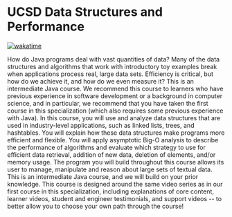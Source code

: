 # UCSD Data Structures and Performance

[![wakatime](https://wakatime.com/badge/github/Verisimilitude11/UCSD-Data-Structures-and-Performance.svg)](https://wakatime.com/badge/github/Verisimilitude11/UCSD-Data-Structures-and-Performance)

 How do Java programs deal with vast quantities of data? Many of the data structures and algorithms that work with introductory toy examples break when applications process real, large data sets.  Efficiency is critical, but how do we achieve it, and how do we even measure it?  This is an intermediate Java course. We recommend this course to learners who have previous experience in software development or a background in computer science, and in particular, we recommend that you have taken the first course in this specialization (which also requires some previous experience with Java).    In this course, you will use and analyze data structures that are used in industry-level applications, such as linked lists, trees, and hashtables.  You will explain how these data structures make programs more efficient and flexible.  You will apply asymptotic Big-O analysis to describe the performance of algorithms and evaluate which strategy to use for efficient data retrieval, addition of new data, deletion of elements, and/or memory usage.  The program you will build throughout this course allows its user to manage, manipulate and reason about large sets of textual data.  This is an intermediate Java course, and we will build on your prior knowledge.  This course is designed around  the same video series as in our first course in this specialization, including explanations of core content, learner videos, student and engineer testimonials, and support videos -- to better allow you to choose your own path through the course!
